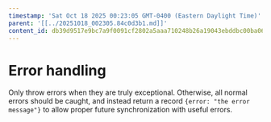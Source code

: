 ```yaml
---
timestamp: 'Sat Oct 18 2025 00:23:05 GMT-0400 (Eastern Daylight Time)'
parent: '[[../20251018_002305.84c0d3b1.md]]'
content_id: db39d9517e9bc7a9f0091cf2802a5aaa710248b26a19043ebddbc00ba067bc70
---
```


# Error handling

Only throw errors when they are truly exceptional. Otherwise, all normal errors should be caught, and instead return a record `{error: "the error message"}` to allow proper future synchronization with useful errors.
